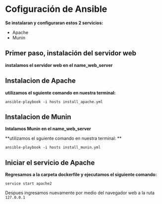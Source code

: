 # Cofiguración de Ansible

**Se instalaran  y configuraran estos 2 servicios:**

* Apache
* Munin

## Primer paso, instalación del servidor web

**instalamos el servidor web en el name_web_server**

## Instalacion de Apache

**utilizamos el sguiente comando en nuestra terminal:**

`ansible-playbook -i hosts install_apache.yml`

## Instalacion de Munin

**Intalamos Munin en el name_web_server**

**utilizamos el sguiente comando en nuestra terminal: **

`ansible-playbook -i hosts install_munin.yml`

## Iniciar el servicio de Apache

**Regresamos a la carpeta dockerfile y ejecutamos el siguiente comando:**

`service start apache2`

Despues ingresamos nuevamente por medio del navegador web a la ruta `127.0.0.1`

